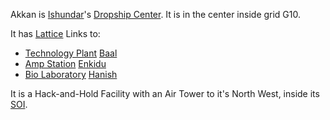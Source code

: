 Akkan is [Ishundar](../locations/Ishundar.md)'s
[Dropship Center](../locations/Dropship_Center.md). It is in the center inside
grid G10.

It has [Lattice](../terminology/Lattice.md) Links to:

- [Technology Plant](../locations/Technology_Plant.md) [Baal](Baal.md)
- [Amp Station](../locations/Amp_Station.md) [Enkidu](Enkidu.md)
- [Bio Laboratory](../locations/Bio_Laboratory.md) [Hanish](Hanish.md)

It is a Hack-and-Hold Facility with an Air Tower to it's North West, inside its
[SOI](../locations/Sphere_of_Influence.md).

<!--[Category:Facilities](../Category:Facilities.md)-->
